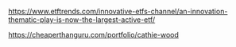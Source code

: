 




https://www.etftrends.com/innovative-etfs-channel/an-innovation-thematic-play-is-now-the-largest-active-etf/


https://cheaperthanguru.com/portfolio/cathie-wood
